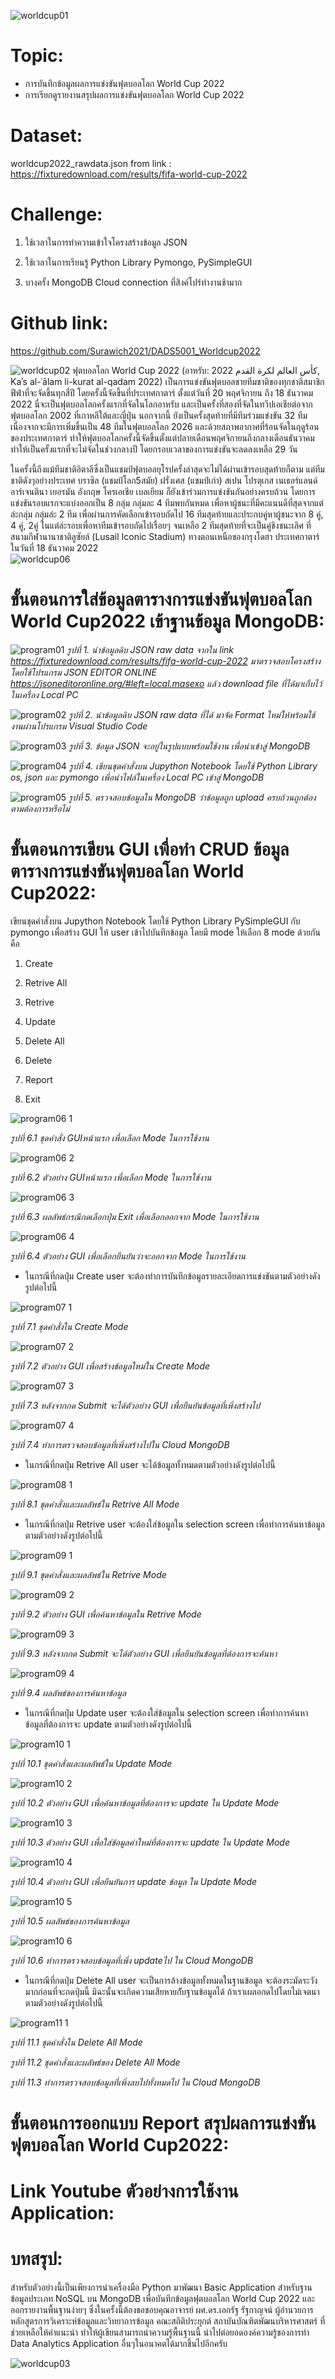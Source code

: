 ![worldcup01](https://user-images.githubusercontent.com/77851559/204706658-5cecb3b2-0f52-451c-b892-83816b1ba7fd.jpg)


# Topic:
 - การบันทึกข้อมูลผลการแข่งขันฟุตบอลโลก World Cup 2022
 - การเรียกดูรายงานสรุปผลการแข่งขันฟุตบอลโลก World Cup 2022

# Dataset:
worldcup2022_rawdata.json from link : https://fixturedownload.com/results/fifa-world-cup-2022

# Challenge:
1. ใช้เวลาในการทำความเข้าใจโครงสร้างข้อมูล JSON

2. ใช้เวลาในการเรียนรู้ Python Library Pymongo, PySimpleGUI

3. บางครั้ง MongoDB Cloud connection ที่สิงค์โปร์ทำงานช้ามาก


# Github link:
https://github.com/Surawich2021/DADS5001_Worldcup2022


![worldcup02](https://user-images.githubusercontent.com/77851559/204709971-7337f0d9-0ee6-44ea-b40b-a9fae8e8409d.jpg)
  ฟุตบอลโลก World Cup 2022 (อาหรับ: 2022 كأس العالم لكرة القدم, Kaʾs al-ʿālam li-kurat al-qadam 2022) เป็นการแข่งขันฟุตบอลชายทีมชาติของทุกชาติสมาชิกฟีฟ่าที่จะจัดขึ้นทุกสี่ปี โดยครั้งนี้จัดขึ้นที่ประเทศกาตาร์ ตั้งแต่วันที่ 20 พฤศจิกายน ถึง 18 ธันวาคม 2022 นี่จะเป็นฟุตบอลโลกครั้งแรกที่จัดในโลกอาหรับ และเป็นครั้งที่สองที่จัดในทวีปเอเชียต่อจากฟุตบอลโลก 2002 ที่เกาหลีใต้และญี่ปุ่น นอกจากนี้ ยังเป็นครั้งสุดท้ายที่มีทีมร่วมแข่งขัน 32 ทีม เนื่องจากจะมีการเพิ่มขึ้นเป็น 48 ทีมในฟุตบอลโลก 2026 และด้วยสภาพอากาศที่ร้อนจัดในฤดูร้อนของประเทศกาตาร์ ทำให้ฟุตบอลโลกครั้งนี้จัดขึ้นตั้งแต่ปลายเดือนพฤศจิกายนถึงกลางเดือนธันวาคม ทำให้เป็นครั้งแรกที่จะไม่จัดในช่วงกลางปี โดยกรอบเวลาของการแข่งขันจะลดลงเหลือ 29 วัน
  
  ในครั้งนี้ถึงแม้ทีมชาติอิตาลีซึ่งเป็นแชมป์ฟุตบอลยุโรปครั้งล่าสุดจะไม่ได้ผ่านเข้ารอบสุดท้ายก็ตาม แต่ทีมชาติดังๆอย่างประเทศ บราซิล (แชมป์โลก5สมัย) ฝรั่งเศส (แชมป์เก่า) สเปน โปรตุเกส เนเธอร์แลนด์ อาร์เจนตินา เยอรมัน อังกฤษ โครเอเชีย เบลเยียม ก็ยังเข้าร่วมการแข่งขันกันอย่างครบถ้วน โดยการแข่งขันรอบแรกจะแบ่งออกเป็น 8 กลุ่ม กลุ่มละ 4 ทีมพบกันหมด เพื่อหาผู้ชนะที่มีคะแนนดีที่สุดจากแต่ล่ะกลุ่ม กลุ่มล่ะ 2 ทีม เพื่อผ่านการคัดเลือกเข้ารอบถัดไป 16 ทีมสุดท้ายและประกบคู่หาผู้ชนะจาก 8 คู่, 4 คู่, 2คู่  ในแต่ล่ะรอบเพื่อหาทีมเข้ารอบถัดไปเรื่อยๆ จนเหลือ 2 ทีมสุดท้ายที่จะเป็นคู่ชิงชนะเลิศ ที่สนามกีฬานานาชาติลูซัยล์ (Lusail Iconic Stadium) ทางตอนเหนือของกรุงโดฮา ประเทศกาตาร์ในวันที่ 18 ธันวาคม 2022   
![worldcup06](https://user-images.githubusercontent.com/77851559/204718059-b0f83c0e-da0a-48ce-a16a-5633e008f040.jpg)




# ขั้นตอนการใส่ข้อมูลตารางการแข่งขันฟุตบอลโลก World Cup2022 เข้าฐานข้อมูล MongoDB:

![program01](https://user-images.githubusercontent.com/77851559/204712061-c245be38-d018-4320-a0c3-bb5e0eab6059.png)
*รูปที่ 1. นำข้อมูลดิบ JSON raw data จากใน link https://fixturedownload.com/results/fifa-world-cup-2022 มาตรวจสอบโครงสร้าง โดยใช้โปรแกรม JSON EDITOR ONLINE https://jsoneditoronline.org/#left=local.masexo แล้ว download file ที่ได้มาเก็บไว้ในเครื่อง Local PC*

![program02](https://user-images.githubusercontent.com/77851559/204712790-516543d3-55af-43d0-ad52-0470acfd75fd.png)
*รูปที่ 2. นำข้อมูลดิบ JSON raw data ที่ได้ มาจัด Format ใหม่ให้พร้อมใช้งานผ่านโปรแกรม Visual Studio Code*

![program03](https://user-images.githubusercontent.com/77851559/204713038-cbfa0a70-e14b-4257-92b3-048fea985948.png)
*รูปที่ 3. ข้อมูล JSON จะอยู่ในรูปแบบพร้อมใช้งาน เพื่อนำเข้าสู่ MongoDB* 

![program04](https://user-images.githubusercontent.com/77851559/204714254-f1d451d4-9820-4f12-a880-dafb22c5bd76.png)
*รูปที่ 4. เขียนชุดคำสั่งบน Jupython Notebook โดยใช้ Python Library os, json และ pymongo เพื่อนำไฟล์ในเครื่อง Local PC เข้าสู่ MongoDB*

![program05](https://user-images.githubusercontent.com/77851559/204714986-d4c9b3a4-bee9-4732-ab7c-722916031c23.png)
*รูปที่ 5. ตรวจสอบข้อมูลใน MongoDB ว่าข้อมูลถูก upload ครบถ้วนถูกต้องตามต้องการหรือไม่*

# ขั้นตอนการเขียน GUI เพื่อทำ CRUD ข้อมูลตารางการแข่งขันฟุตบอลโลก World Cup2022:
เขียนชุดคำสั่งบน Jupython Notebook โดยใช้ Python Library PySimpleGUI กับ pymongo เพื่อสร้าง GUI ให้ user เข้าไปบันทึกข้อมูล โดยมี mode ให้เลือก 8 mode ด้วยกันคือ

1. Create

2. Retrive All

3. Retrive

4. Update

5. Delete All

6. Delete

7. Report

8. Exit

![program06 1](https://user-images.githubusercontent.com/77851559/204768478-08151627-2ac2-472f-a080-db9c3cc080ab.png)

*รูปที่ 6.1 ชุดคำสั่ง GUIหน้าแรก เพื่อเลือก Mode ในการใช้งาน*

![program06 2](https://user-images.githubusercontent.com/77851559/204769019-36201481-de07-4365-ae29-3a62fe3d93c8.png)

*รูปที่ 6.2 ตัวอย่าง GUIหน้าแรก เพื่อเลือก Mode ในการใช้งาน*

![program06 3](https://user-images.githubusercontent.com/77851559/204769333-9574533b-f403-4d84-bc75-e2adf3c6b2dc.png)

*รูปที่ 6.3 ผลลัพธ์กรณีกดเลือกปุ่ม Exit เพื่อเลือกออกจาก Mode ในการใช้งาน*

![program06 4](https://user-images.githubusercontent.com/77851559/204769491-a832c5f0-caee-4de4-852d-f8631f13857c.png)

*รูปที่ 6.4 ตัวอย่าง GUI เพื่อเลือกยืนยันว่าจะออกจาก Mode ในการใช้งาน*


- ในกรณีที่กดปุ่ม Create user จะต้องทำการบันทึกข้อมูลรายละเอียดการแข่งขันตามตัวอย่างดังรูปต่อไปนี้

![program07 1](https://user-images.githubusercontent.com/77851559/204771204-a7b788cf-210e-42e6-83bf-d526dede1dbd.png)

*รูปที่ 7.1 ชุดคำสั่งใน Create Mode*

![program07 2](https://user-images.githubusercontent.com/77851559/204774458-20374a6d-7395-4de4-afbb-ee78b964b0f9.png)

*รูปที่ 7.2 ตัวอย่าง GUI เพื่อสร้างข้อมูลใหม่ใน Create Mode*

![program07 3](https://user-images.githubusercontent.com/77851559/204774646-e92c443c-67f2-4280-9a1d-2cbc1ed79532.png)

*รูปที่ 7.3 หลังจากกด Submit จะได้ตัวอย่าง GUI เพื่อยืนยันข้อมูลที่เพิ่งสร้างไป*

![program07 4](https://user-images.githubusercontent.com/77851559/204774841-457d42ea-0d05-4b90-bb27-c244d6dd474e.png)

*รูปที่ 7.4 ทำการตรวจสอบข้อมูลที่เพิ่งสร้างไปใน Cloud MongoDB*

- ในกรณีที่กดปุ่ม Retrive All user จะได้ข้อมูลทั้งหมดตามตัวอย่างดังรูปต่อไปนี้

![program08 1](https://user-images.githubusercontent.com/77851559/204775608-9cfa60f8-57c0-4cc8-8ec1-2b68343a4dd9.png)

*รูปที่ 8.1 ชุดคำสั่งและผลลัพธ์ใน Retrive All Mode*


- ในกรณีที่กดปุ่ม Retrive user จะต้องใส่ข้อมูลใน selection screen เพื่อทำการค้นหาข้อมูลตามตัวอย่างดังรูปต่อไปนี้

![program09 1](https://user-images.githubusercontent.com/77851559/204777702-1ba20bb1-64c9-4921-bae4-e0dec8146506.png)

*รูปที่ 9.1 ชุดคำสั่งและผลลัพธ์ใน Retrive Mode*

![program09 2](https://user-images.githubusercontent.com/77851559/204777848-7c5693cb-3e89-470f-850f-7f7e55113d02.png)

*รูปที่ 9.2 ตัวอย่าง GUI เพื่อค้นหาข้อมูลใน Retrive Mode*

![program09 3](https://user-images.githubusercontent.com/77851559/204778043-bab71f80-3ba0-4991-9b94-d7d50ef3c57c.png)

*รูปที่ 9.3 หลังจากกด Submit จะได้ตัวอย่าง GUI เพื่อยืนยันข้อมูลที่ต้องการจะค้นหา*

![program09 4](https://user-images.githubusercontent.com/77851559/204778207-0902e579-d200-40be-ba83-b58baedd133a.png)

*รูปที่ 9.4 ผลลัพธ์ของการค้นหาข้อมูล*

- ในกรณีที่กดปุ่ม Update user จะต้องใส่ข้อมูลใน selection screen เพื่อทำการค้นหาข้อมูลที่ต้องการจะ update ตามตัวอย่างดังรูปต่อไปนี้

![program10 1](https://user-images.githubusercontent.com/77851559/204780703-6b5af699-138a-4f0c-b174-11781fda1c9b.png)

*รูปที่ 10.1 ชุดคำสั่งและผลลัพธ์ใน Update Mode*

![program10 2](https://user-images.githubusercontent.com/77851559/204780820-d02178fe-4c4b-40d2-aafc-8b11b9dbfb29.png)

*รูปที่ 10.2 ตัวอย่าง GUI เพื่อค้นหาข้อมูลที่ต้องการจะ update ใน Update Mode*

![program10 3](https://user-images.githubusercontent.com/77851559/204780967-360311ab-33ff-4d11-b032-a906a7194151.png)

*รูปที่ 10.3 ตัวอย่าง GUI เพื่อใส่ข้อมูลค่าใหม่ที่ต้องการจะ update ใน Update Mode*

![program10 4](https://user-images.githubusercontent.com/77851559/204781136-42ab84d8-4d56-4329-9a87-91d94e8e40f4.png)

*รูปที่ 10.4 ตัวอย่าง GUI เพื่อยืนยันการ update ข้อมูล ใน Update Mode*

![program10 5](https://user-images.githubusercontent.com/77851559/204781282-f3b2c45e-8046-4ef8-8b19-95b7e50c5445.png)

*รูปที่ 10.5 ผลลัพธ์ของการค้นหาข้อมูล*

![program10 6](https://user-images.githubusercontent.com/77851559/204781464-5d3e537d-dce0-49d9-8947-450932adc07a.png)

*รูปที่ 10.6 ทำการตรวจสอบข้อมูลที่เพิ่ง updateไป ใน Cloud MongoDB*

- ในกรณีที่กดปุ่ม Delete All user จะเป็นการล้างข้อมูลทั้งหมดในฐานข้อมูล จะต้องระมัดระวังมากก่อนที่จะกดปุ่มนี้ มิฉะนั้นจะเกิดความเสียหายกัับฐานข้อมูลได้ ถ้าเราเผลอกดไปโดยไม่เจตนา ตามตัวอย่างดังรูปต่อไปนี้


![program11 1](https://user-images.githubusercontent.com/77851559/204782810-d7daaf2e-d0a8-4a2c-b3ba-b94059de088d.png)

*รูปที่ 11.1 ชุดคำสั่งใน Delete All Mode*



*รูปที่ 11.2 ชุดคำสั่งและผลัพธ์ของ Delete All Mode*



*รูปที่ 11.3 ทำการตรวจสอบข้อมูลที่เพิ่งลบไปทั้งหมดไป ใน Cloud MongoDB*



# ขั้นตอนการออกแบบ Report สรุปผลการแข่งขันฟุตบอลโลก World Cup2022:



# Link Youtube ตัวอย่างการใช้งาน Application:



# บทสรุป:

สำหรับตัวอย่างนี้เป็นเพียงการนำเครื่องมือ Python มาพัฒนา Basic Application สำหรับฐานข้อมูลประเภท NoSQL บน MongoDB เพื่อบันทึกข้อมูลฟุตบอลโลก World Cup 2022 และออกรายงานพื้นฐานง่ายๆ  ซึ่งในครั้งนี้ต้องขอขอบคุณอาจารย์ ผศ.ดร.เอกรัฐ รัฐกาญจน์ ผู้อำนวยการหลักสูตรการวิเคราะห์ข้อมูลและวิทยาการข้อมูล คณะสถิติประยุกต์ สถาบันบัณฑิตพัฒนบริหารศาสตร์ ที่ช่วยเหลือให้คำแนะนำ ทำให้ผู้เขียนสามารถนำความรู้พื้นฐานนี้ นำไปต่อยอดองค์ความรู้ของการทำ Data Analytics Application อื่นๆในอนาคตได้มากขึ้นไปอีกครับ

![worldcup03](https://user-images.githubusercontent.com/77851559/204710240-2e912d1a-6f35-4904-afbd-b89f9293e1ff.jpg)
